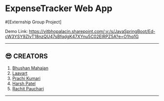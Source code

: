 # ExpenseTracker Web App 
#[Externship Group Project]

Demo Link: https://vitbhopalacin.sharepoint.com/:v:/s/JavaSpringBoot/Ed-cW3YSY9ZIvT18nzQU47sBfqdgK47XYnu5C02EIRPZ5A?e=O1hq1G

---

## **:sunglasses: CREATORS**
1. [Bhushan Mahajan](https://github.com/bhushanMahajan460)
2. [Laavart](https://github.com/laavart)
3. [Prachi Kumari](https://github.com/prachi-goenka/)
4. [Harsh Patel](https://github.com/HarshPatel0x07)
5. [Rachit Pauchari](https://github.com/rachitpachauri)

--- 
